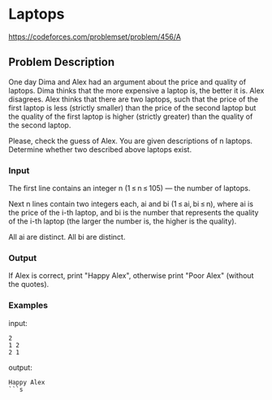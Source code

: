 # Laptops
https://codeforces.com/problemset/problem/456/A

## Problem Description
One day Dima and Alex had an argument about the price and quality of laptops. Dima thinks that the more expensive a laptop is, the better it is. Alex disagrees. Alex thinks that there are two laptops, such that the price of the first laptop is less (strictly smaller) than the price of the second laptop but the quality of the first laptop is higher (strictly greater) than the quality of the second laptop.

Please, check the guess of Alex. You are given descriptions of n laptops. Determine whether two described above laptops exist.

### Input
The first line contains an integer n (1 ≤ n ≤ 105) — the number of laptops.

Next n lines contain two integers each, ai and bi (1 ≤ ai, bi ≤ n), where ai is the price of the i-th laptop, and bi is the number that represents the quality of the i-th laptop (the larger the number is, the higher is the quality).

All ai are distinct. All bi are distinct.

### Output
If Alex is correct, print "Happy Alex", otherwise print "Poor Alex" (without the quotes).

### Examples
input:
```
2
1 2
2 1
```

output:
```
Happy Alex
```s